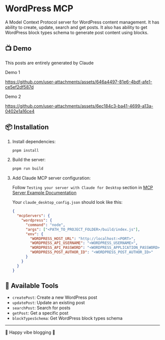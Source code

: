 # WordPress MCP

A Model Context Protocol server for WordPress content management. It has ability to create, update, search and get posts. It also has ability to get WordPress block types schema to generate post content using blocks.

## 📺 Demo

This posts are entirely generated by Claude

Demo 1

https://github.com/user-attachments/assets/646a4497-81e6-4bdf-afe1-ce5ef2df587d

Demo 2

https://github.com/user-attachments/assets/6ec184c3-ba41-4699-a13a-0402e1a16ce4

## 📦 Installation

1. Install dependencies:
   ```bash
   pnpm install
   ```

2. Build the server:
   ```bash
   pnpm run build
   ```

3. Add Claude MCP server configuration:

   Follow `Testing your server with Claude for Desktop` section in [MCP Server Example Documentation](https://modelcontextprotocol.io/quickstart/server)

   Your `claude_desktop_config.json` should look like this:
   ```json
   {
     "mcpServers": {
       "wordpress": {
         "command": "node",
         "args": ["<PATH_TO_PROJECT_FOLDER>/build/index.js"],
         "env": {
           "WORDPRESS_HOST_URL": "http://localhost:<PORT>",
           "WORDPRESS_API_USERNAME": "<WORDPRESS_USERNAME>",
           "WORDPRESS_API_PASSWORD": "<WORDPRESS_APPLICATION_PASSWORD>",
           "WORDPRESS_POST_AUTHOR_ID": "<WORDPRESS_POST_AUTHOR_ID>"
         }
       }
     }
   }
   ```

## 📝 Available Tools

- `createPost`: Create a new WordPress post
- `updatePost`: Update an existing post
- `searchPost`: Search for posts
- `getPost`: Get a specific post
- `blockTypesSchema`: Get WordPress block types schema

---

🎉 Happy vibe blogging 🎉
